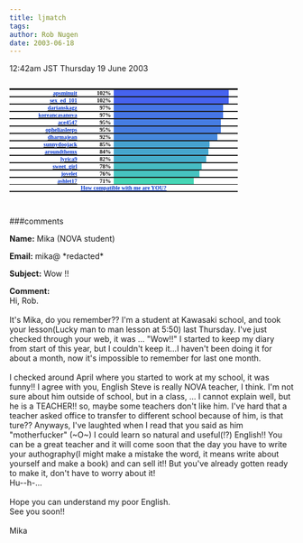 ```yaml
---
title: ljmatch
tags: 
author: Rob Nugen
date: 2003-06-18
---
```


<p class=date>12:42am JST Thursday 19 June 2003</p>


<PRE>
<TABLE BORDER=0 STYLE="width: auto" CELLSPACING=0 CELLPADDING=0>
<TR><TD BGCOLOR="#FFFFFF" STYLE="padding: 0px">
<TABLE BORDER=0 STYLE="margin: 0px">
<TR>
	<TD STYLE="padding: 0px">
	<TABLE border=0 CELLSPACING=0 CELLPADDING=0 STYLE="margin: 0px">
	<TR>
		<TD STYLE="padding: 0px; text-align: right; width: 120px"><b><A target="_new" HREF="http://www.livejournal.com/users/apsminuit/"><FONT FACE="Verdana" SIZE="1" COLOR="#0033CC">apsminuit</FONT></A></B></TD>
		<TD STYLE="padding: 0px; width: 20px"></TD>
		<TD STYLE="padding: 0px; text-align: right; width: 40px"><FONT FACE="Verdana" SIZE="1" COLOR="#000000"><B>102%</B></FONT></TD>
		<TD STYLE="padding: 0px; width: 5px"></TD>
		<TD BGCOLOR="#4663F0" STYLE="padding: 0px; width: 204px"></TD>
		<TD BGCOLOR="white" STYLE="padding: 0px; width: 16px"></TD>
	</TR>
	</TABLE>
	</TD>
</TR>
<TR>
	<TD STYLE="padding: 0px">
	<TABLE border=0 CELLSPACING=0 CELLPADDING=0 STYLE="margin: 0px">
	<TR>
		<TD STYLE="padding: 0px; text-align: right; width: 120px"><b><A target="_new" HREF="http://www.livejournal.com/users/sex_ed_101/"><FONT FACE="Verdana" SIZE="1" COLOR="#0033CC">sex_ed_101</FONT></A></B></TD>
		<TD STYLE="padding: 0px; width: 20px"></TD>
		<TD STYLE="padding: 0px; text-align: right; width: 40px"><FONT FACE="Verdana" SIZE="1" COLOR="#000000"><B>102%</B></FONT></TD>
		<TD STYLE="padding: 0px; width: 5px"></TD>
		<TD BGCOLOR="#4663F0" STYLE="padding: 0px; width: 204px"></TD>
		<TD BGCOLOR="white" STYLE="padding: 0px; width: 16px"></TD>
	</TR>
	</TABLE>
	</TD>
</TR>
<TR>
	<TD STYLE="padding: 0px">
	<TABLE border=0 CELLSPACING=0 CELLPADDING=0 STYLE="margin: 0px">
	<TR>
		<TD STYLE="padding: 0px; text-align: right; width: 120px"><b><A target="_new" HREF="http://www.livejournal.com/users/darianskagz/"><FONT FACE="Verdana" SIZE="1" COLOR="#0033CC">darianskagz</FONT></A></B></TD>
		<TD STYLE="padding: 0px; width: 20px"></TD>
		<TD STYLE="padding: 0px; text-align: right; width: 40px"><FONT FACE="Verdana" SIZE="1" COLOR="#000000"><B>97%</B></FONT></TD>
		<TD STYLE="padding: 0px; width: 5px"></TD>
		<TD BGCOLOR="#4676E6" STYLE="padding: 0px; width: 194px"></TD>
		<TD BGCOLOR="white" STYLE="padding: 0px; width: 26px"></TD>
	</TR>
	</TABLE>
	</TD>
</TR>
<TR>
	<TD STYLE="padding: 0px">
	<TABLE border=0 CELLSPACING=0 CELLPADDING=0 STYLE="margin: 0px">
	<TR>
		<TD STYLE="padding: 0px; text-align: right; width: 120px"><b><A target="_new" HREF="http://www.livejournal.com/users/koreancasanova/"><FONT FACE="Verdana" SIZE="1" COLOR="#0033CC">koreancasanova</FONT></A></B></TD>
		<TD STYLE="padding: 0px; width: 20px"></TD>
		<TD STYLE="padding: 0px; text-align: right; width: 40px"><FONT FACE="Verdana" SIZE="1" COLOR="#000000"><B>97%</B></FONT></TD>
		<TD STYLE="padding: 0px; width: 5px"></TD>
		<TD BGCOLOR="#4676E6" STYLE="padding: 0px; width: 194px"></TD>
		<TD BGCOLOR="white" STYLE="padding: 0px; width: 26px"></TD>
	</TR>
	</TABLE>
	</TD>
</TR>
<TR>
	<TD STYLE="padding: 0px">
	<TABLE border=0 CELLSPACING=0 CELLPADDING=0 STYLE="margin: 0px">
	<TR>
		<TD STYLE="padding: 0px; text-align: right; width: 120px"><b><A target="_new" HREF="http://www.livejournal.com/users/ace4547/"><FONT FACE="Verdana" SIZE="1" COLOR="#0033CC">ace4547</FONT></A></B></TD>
		<TD STYLE="padding: 0px; width: 20px"></TD>
		<TD STYLE="padding: 0px; text-align: right; width: 40px"><FONT FACE="Verdana" SIZE="1" COLOR="#000000"><B>95%</B></FONT></TD>
		<TD STYLE="padding: 0px; width: 5px"></TD>
		<TD BGCOLOR="#467DE3" STYLE="padding: 0px; width: 190px"></TD>
		<TD BGCOLOR="white" STYLE="padding: 0px; width: 30px"></TD>
	</TR>
	</TABLE>
	</TD>
</TR>
<TR>
	<TD STYLE="padding: 0px">
	<TABLE border=0 CELLSPACING=0 CELLPADDING=0 STYLE="margin: 0px">
	<TR>
		<TD STYLE="padding: 0px; text-align: right; width: 120px"><b><A target="_new" HREF="http://www.livejournal.com/users/opheliasleeps/"><FONT FACE="Verdana" SIZE="1" COLOR="#0033CC">opheliasleeps</FONT></A></B></TD>
		<TD STYLE="padding: 0px; width: 20px"></TD>
		<TD STYLE="padding: 0px; text-align: right; width: 40px"><FONT FACE="Verdana" SIZE="1" COLOR="#000000"><B>95%</B></FONT></TD>
		<TD STYLE="padding: 0px; width: 5px"></TD>
		<TD BGCOLOR="#467DE3" STYLE="padding: 0px; width: 190px"></TD>
		<TD BGCOLOR="white" STYLE="padding: 0px; width: 30px"></TD>
	</TR>
	</TABLE>
	</TD>
</TR>
<TR>
	<TD STYLE="padding: 0px">
	<TABLE border=0 CELLSPACING=0 CELLPADDING=0 STYLE="margin: 0px">
	<TR>
		<TD STYLE="padding: 0px; text-align: right; width: 120px"><b><A target="_new" HREF="http://www.livejournal.com/users/dharmajean/"><FONT FACE="Verdana" SIZE="1" COLOR="#0033CC">dharmajean</FONT></A></B></TD>
		<TD STYLE="padding: 0px; width: 20px"></TD>
		<TD STYLE="padding: 0px; text-align: right; width: 40px"><FONT FACE="Verdana" SIZE="1" COLOR="#000000"><B>92%</B></FONT></TD>
		<TD STYLE="padding: 0px; width: 5px"></TD>
		<TD BGCOLOR="#4688DD" STYLE="padding: 0px; width: 184px"></TD>
		<TD BGCOLOR="white" STYLE="padding: 0px; width: 36px"></TD>
	</TR>
	</TABLE>
	</TD>
</TR>
<TR>
	<TD STYLE="padding: 0px">
	<TABLE border=0 CELLSPACING=0 CELLPADDING=0 STYLE="margin: 0px">
	<TR>
		<TD STYLE="padding: 0px; text-align: right; width: 120px"><b><A target="_new" HREF="http://www.livejournal.com/users/sunnydoojack/"><FONT FACE="Verdana" SIZE="1" COLOR="#0033CC">sunnydoojack</FONT></A></B></TD>
		<TD STYLE="padding: 0px; width: 20px"></TD>
		<TD STYLE="padding: 0px; text-align: right; width: 40px"><FONT FACE="Verdana" SIZE="1" COLOR="#000000"><B>85%</B></FONT></TD>
		<TD STYLE="padding: 0px; width: 5px"></TD>
		<TD BGCOLOR="#46A2D0" STYLE="padding: 0px; width: 170px"></TD>
		<TD BGCOLOR="white" STYLE="padding: 0px; width: 50px"></TD>
	</TR>
	</TABLE>
	</TD>
</TR>
<TR>
	<TD STYLE="padding: 0px">
	<TABLE border=0 CELLSPACING=0 CELLPADDING=0 STYLE="margin: 0px">
	<TR>
		<TD STYLE="padding: 0px; text-align: right; width: 120px"><b><A target="_new" HREF="http://www.livejournal.com/users/aroundthemx/"><FONT FACE="Verdana" SIZE="1" COLOR="#0033CC">aroundthemx</FONT></A></B></TD>
		<TD STYLE="padding: 0px; width: 20px"></TD>
		<TD STYLE="padding: 0px; text-align: right; width: 40px"><FONT FACE="Verdana" SIZE="1" COLOR="#000000"><B>84%</B></FONT></TD>
		<TD STYLE="padding: 0px; width: 5px"></TD>
		<TD BGCOLOR="#46A6CE" STYLE="padding: 0px; width: 168px"></TD>
		<TD BGCOLOR="white" STYLE="padding: 0px; width: 52px"></TD>
	</TR>
	</TABLE>
	</TD>
</TR>
<TR>
	<TD STYLE="padding: 0px">
	<TABLE border=0 CELLSPACING=0 CELLPADDING=0 STYLE="margin: 0px">
	<TR>
		<TD STYLE="padding: 0px; text-align: right; width: 120px"><b><A target="_new" HREF="http://www.livejournal.com/users/lyrica9/"><FONT FACE="Verdana" SIZE="1" COLOR="#0033CC">lyrica9</FONT></A></B></TD>
		<TD STYLE="padding: 0px; width: 20px"></TD>
		<TD STYLE="padding: 0px; text-align: right; width: 40px"><FONT FACE="Verdana" SIZE="1" COLOR="#000000"><B>82%</B></FONT></TD>
		<TD STYLE="padding: 0px; width: 5px"></TD>
		<TD BGCOLOR="#46ADCB" STYLE="padding: 0px; width: 164px"></TD>
		<TD BGCOLOR="white" STYLE="padding: 0px; width: 56px"></TD>
	</TR>
	</TABLE>
	</TD>
</TR>
<TR>
	<TD STYLE="padding: 0px">
	<TABLE border=0 CELLSPACING=0 CELLPADDING=0 STYLE="margin: 0px">
	<TR>
		<TD STYLE="padding: 0px; text-align: right; width: 120px"><b><A target="_new" HREF="http://www.livejournal.com/users/sweet_girl/"><FONT FACE="Verdana" SIZE="1" COLOR="#0033CC">sweet_girl</FONT></A></B></TD>
		<TD STYLE="padding: 0px; width: 20px"></TD>
		<TD STYLE="padding: 0px; text-align: right; width: 40px"><FONT FACE="Verdana" SIZE="1" COLOR="#000000"><B>78%</B></FONT></TD>
		<TD STYLE="padding: 0px; width: 5px"></TD>
		<TD BGCOLOR="#46BCC3" STYLE="padding: 0px; width: 156px"></TD>
		<TD BGCOLOR="white" STYLE="padding: 0px; width: 64px"></TD>
	</TR>
	</TABLE>
	</TD>
</TR>
<TR>
	<TD STYLE="padding: 0px">
	<TABLE border=0 CELLSPACING=0 CELLPADDING=0 STYLE="margin: 0px">
	<TR>
		<TD STYLE="padding: 0px; text-align: right; width: 120px"><b><A target="_new" HREF="http://www.livejournal.com/users/jovelet/"><FONT FACE="Verdana" SIZE="1" COLOR="#0033CC">jovelet</FONT></A></B></TD>
		<TD STYLE="padding: 0px; width: 20px"></TD>
		<TD STYLE="padding: 0px; text-align: right; width: 40px"><FONT FACE="Verdana" SIZE="1" COLOR="#000000"><B>76%</B></FONT></TD>
		<TD STYLE="padding: 0px; width: 5px"></TD>
		<TD BGCOLOR="#46C3C0" STYLE="padding: 0px; width: 152px"></TD>
		<TD BGCOLOR="white" STYLE="padding: 0px; width: 68px"></TD>
	</TR>
	</TABLE>
	</TD>
</TR>
<TR>
	<TD STYLE="padding: 0px">
	<TABLE border=0 CELLSPACING=0 CELLPADDING=0 STYLE="margin: 0px">
	<TR>
		<TD STYLE="padding: 0px; text-align: right; width: 120px"><b><A target="_new" HREF="http://www.livejournal.com/users/ashlet17/"><FONT FACE="Verdana" SIZE="1" COLOR="#0033CC">ashlet17</FONT></A></B></TD>
		<TD STYLE="padding: 0px; width: 20px"></TD>
		<TD STYLE="padding: 0px; text-align: right; width: 40px"><FONT FACE="Verdana" SIZE="1" COLOR="#000000"><B>71%</B></FONT></TD>
		<TD STYLE="padding: 0px; width: 5px"></TD>
		<TD BGCOLOR="#46D6B6" STYLE="padding: 0px; width: 142px"></TD>
		<TD BGCOLOR="white" STYLE="padding: 0px; width: 78px"></TD>
	</TR>
	</TABLE>
	</TD>
</TR>
<TR><TD colspan="6" ALIGN="center" BGCOLOR="#FFFFFF" STYLE="padding: 0px; text-align: center"><B><A target="_new" HREF="http://www.ljmatch.com/index.php?r=oCy4/S4g/S0uynxekOm8qas15MJirMi4"><FONT FACE="Verdana" SIZE="1" COLOR="#0033CC"><U>How compatible with me are YOU?</U></FONT></A></B></TD></TR>
</TABLE>
</TD></TR>
</TABLE>
</PRE>
###comments

<p><b>Name:</b> Mika (NOVA  student)

<p><b>Email:</b> mika@ *redacted*

<p><b>Subject:</b> Wow !!

<p><b>Comment:</b>
<br>Hi, Rob.<br>
<br>
It's Mika, do you remember?? I'm a student at Kawasaki school, and took your lesson(Lucky man to man lesson at 5:50) last Thursday. I've just checked through your web, it was ... "Wow!!" I started to keep my diary from start of this year, but I couldn't keep it...I haven't been doing it for about a month, now it's impossible to remember for last one month. <br>
<br>
I checked around April where you started to work at my school, it was funny!! I agree with you, English Steve is really NOVA teacher, I think. I'm not sure about him outside of school, but in a class, ... I cannot explain well, but he is a TEACHER!! so, maybe some teachers don't like him. I've hard that a teacher asked office to transfer to different school because of him, is that ture?? Anyways, I've laughted when I read that you said as him "motherfucker" (~O~) I could learn so natural and useful(!?) English!! You can be a great teacher and it will come soon that the day you have to write your authography(I might make a mistake the word, it means write about yourself and make a book) and can sell it!! But you've already gotten ready to make it, don't have to worry about it! <br>
Hu--h-...<br>
<br>
Hope you can understand my poor English.<br>
See you soon!!<br>
 <br>
Mika
<br>




